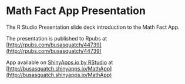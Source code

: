 Math Fact App Presentation
=======================

The R Studio Presentation slide deck introduction to the Math Fact App.  

The presentation is published to Rpubs at [http://rpubs.com/busasquatch/44739](http://rpubs.com/busasquatch/44739)  

App available on [ShinyApps.io by RStudio](https://www.shinyapps.io/) at [http://busasquatch.shinyapps.io/MathApp](http://busasquatch.shinyapps.io/MathApp)
